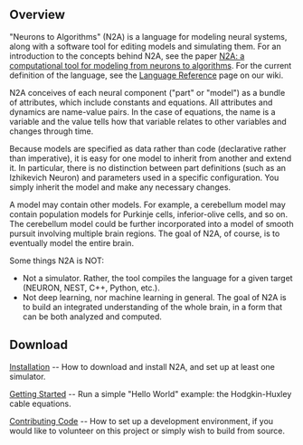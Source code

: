 ## Overview ##

"Neurons to Algorithms" (N2A) is a language for modeling neural systems, along with a software tool for editing models and simulating them. For an introduction to the concepts behind N2A, see the paper [N2A: a computational tool for modeling from neurons to algorithms](http://www.frontiersin.org/Neural_Circuits/10.3389/fncir.2014.00001/abstract). For the current definition of the language, see the [Language Reference](https://github.com/frothga/n2a/wiki/Language%20Overview) page on our wiki.

N2A conceives of each neural component ("part" or "model") as a bundle of attributes, which include constants and equations. All attributes and dynamics are name-value pairs. In the case of equations, the name is a variable and the value tells how that variable relates to other variables and changes through time.

Because models are specified as data rather than code (declarative rather than imperative), it is easy for one model to inherit from another and extend it. In particular, there is no distinction between part definitions (such as an Izhikevich Neuron) and parameters used in a specific configuration. You simply inherit the model and make any necessary changes.

A model may contain other models. For example, a cerebellum model may contain population models for Purkinje cells, inferior-olive cells, and so on. The cerebellum model could be further incorporated into a model of smooth pursuit involving multiple brain regions. The goal of N2A, of course, is to eventually model the entire brain.

Some things N2A is NOT:

  * Not a simulator. Rather, the tool compiles the language for a given target (NEURON, NEST, C++, Python, etc.).
  * Not deep learning, nor machine learning in general. The goal of N2A is to build an integrated understanding of the whole brain, in a form that can be both analyzed and computed.

## Download ##

[Installation](https://github.com/frothga/n2a/wiki/Installation) -- How to download and install N2A, and set up at least one simulator.

[Getting Started](https://github.com/frothga/n2a/wiki/Getting%20Started) -- Run a simple "Hello World" example: the Hodgkin-Huxley cable equations.

[Contributing Code](https://github.com/frothga/n2a/wiki/Developer%20HowTo) -- How to set up a development environment, if you would like to volunteer on this project or simply wish to build from source.
